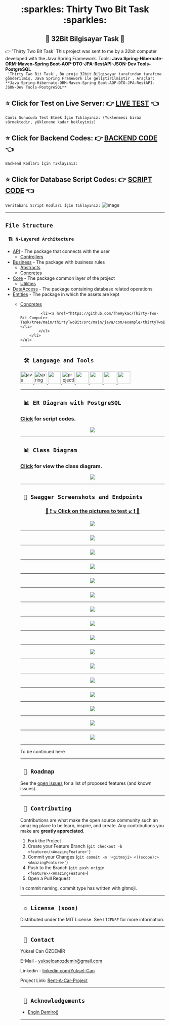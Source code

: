 <div align="center"><h1> :sparkles: Thirty Two Bit Task :sparkles: </h1> </div>
<div align="center"><h2> 🚥 32Bit Bilgisayar Task 🚥 </h2> </div>

:point_right:  'Thirty Two Bit Task' This project was sent to me by a 32bit computer developed with the Java Spring Framework. Tools: **Java Spring-Hibernate-ORM-Maven-Spring Boot-AOP-DTO-JPA-RestAPI-JSON-Dev Tools-PostgreSQL**
<br/>
 ``` 'Thirty Two Bit Task', Bu proje 32bit Bilgisayar tarafından tarafıma gönderilmiş, Java Spring Framework ile geliştirilmiştir . Araçlar: **Java Spring-Hibernate-ORM-Maven-Spring Boot-AOP-DTO-JPA-RestAPI-JSON-Dev Tools-PostgreSQL**```
<br/>

<b><h2> :star: Click for Test on Live Server: :point_right: <a href="https://rent-a-car-project-yuksel-can.herokuapp.com/swagger-ui/index.html#/">LIVE TEST</a> :point_left: </h2></b>
``` Canlı Sunucuda Test Etmek İçin Tıklayınız: (Yüklenmesi biraz sürmektedir, yüklenene kadar bekleyiniz) ```
<b><h2> :star: Click for Backend Codes: :point_right: <a href="https://github.com/TheAykac/Thirty-Two-Bit-Computer-Task/tree/main/thirtyTwoBit">BACKEND CODE </a> :point_left: </h2></b> 
``` Backend Kodları İçin Tıklayınız: ```
<b><h2> :star: Click for Database Script Codes: :point_right: <a href="https://github.com/TheAykac/Thirty-Two-Bit-Computer-Task/blob/main/thirtyTwoBit/Database-Script.txt">SCRIPT CODE</a> :point_left: </h2></b>
``` Veritabanı Script Kodları İçin Tıklayınız: ```
![image](https://user-images.githubusercontent.com/101461108/189402324-d77deef2-681f-47a0-a0bd-fc1707de0db7.png)


---
## `File Structure` 

### ` 🏗️ N-Layered Architecture`
  
<ul>
        <li><a href="https://github.com/TheAykac/Thirty-Two-Bit-Computer-Task/tree/main/thirtyTwoBit/src/main/java/com/example/thirtyTwoBit/api/">API</a> - The package that connects with the user
            <ul>
                <li><a href="https://github.com/TheAykac/Thirty-Two-Bit-Computer-Task/tree/main/thirtyTwoBit/src/main/java/com/example/thirtyTwoBit/api/controllers">Controllers</a> </li>
                </ul>
        </li>
        <li><a href="https://github.com/TheAykac/Thirty-Two-Bit-Computer-Task/tree/main/thirtyTwoBit/src/main/java/com/example/thirtyTwoBit/business">Business</a> - The package with business rules
            <ul>
                <li><a href="https://github.com/TheAykac/Thirty-Two-Bit-Computer-Task/tree/main/thirtyTwoBit/src/main/java/com/example/thirtyTwoBit/business/abstracts">Abstracts</a> </li>
                <li><a href="https://github.com/TheAykac/Thirty-Two-Bit-Computer-Task/tree/main/thirtyTwoBit/src/main/java/com/example/thirtyTwoBit/business/concretes">Concretes</a> </li>
                 </ul>
        </li>
        <li><a href="https://github.com/TheAykac/Thirty-Two-Bit-Computer-Task/tree/main/thirtyTwoBit/src/main/java/com/example/thirtyTwoBit/core">Core</a> - The package common layer of the project
            <ul>
              <li><a href="https://github.com/TheAykac/Thirty-Two-Bit-Computer-Task/tree/main/thirtyTwoBit/src/main/java/com/example/thirtyTwoBit/core/utilities">Utilities</a> </li>
            </ul>
        </li>
        <li><a href="https://github.com/TheAykac/Thirty-Two-Bit-Computer-Task/tree/main/thirtyTwoBit/src/main/java/com/example/thirtyTwoBit/dataAccess">DataAccess</a> - The package containing database related operations
            </li>
        <li><a href="https://github.com/Yuksel-Can/Rent-A-Car-Project/tree/main/rentACarProject/rentACarProject/src/main/java/com/turkcell/rentACarProject/entities">Entities</a> - The package in which the assets are kept
           </li>
         <ul>                
              <li><a href="https://github.com/TheAykac/Thirty-Two-Bit-Computer-Task/tree/main/thirtyTwoBit/src/main/java/com/example/thirtyTwoBit/entities/concretes">Concretes</a> </li>
             
             <li><a href="https://github.com/TheAykac/Thirty-Two-Bit-Computer-Task/tree/main/thirtyTwoBit/src/main/java/com/example/thirtyTwoBit/entities/dtos">DTO</a> </li>
            </ul>
        </li>
    </ul>

---

  
  ## ` 🛠️ Language and Tools` 
<p align="left"> <a href="https://www.java.com" target="_blank"> <img src="https://raw.githubusercontent.com/devicons/devicon/master/icons/java/java-original.svg" alt="java" width="40" height="40"/> </a> <a href="https://spring.io/" target="_blank"> <img src="https://www.vectorlogo.zone/logos/springio/springio-icon.svg" alt="spring" width="40" height="40"/> </a>
<a href="https://www.postgresql.org/" target="_blank"> <img src="https://upload.wikimedia.org/wikipedia/commons/2/29/Postgresql_elephant.svg" width="40"height="40"/>
<a href="https://projectlombok.org/" target="_blank"> <img src="https://avatars.githubusercontent.com/u/45949248?s=200&v=4" alt="projectlombok" width="40" height="40"/> 
<a href="https://hibernate.org/" target="_blank"> <img src="https://cdn.freebiesupply.com/logos/large/2x/hibernate-logo-png-transparent.png" width="40" height="40"/> 
<a href="https://swagger.io/" target="_blank"> <img src="https://seeklogo.com/images/S/swagger-logo-A49F73BAF4-seeklogo.com.png" width="40" height="40"/> 
<a href="https://spring.io/projects/spring-data-jpa" target="_blank"> <img src="https://huongdanjava.com/wp-content/uploads/2018/01/spring-data.png" width="40"height="40"/>
<a href="https://id.heroku.com/" target="_blank"> <img src="https://cdn-icons-png.flaticon.com/512/873/873120.png" width="40" height="40"/> 
</a>
</p>
 
 ---
  
  ## ` 📊 ER Diagram with PostgreSQL`
   ### <a href="https://github.com/Yuksel-Can/Rent-A-Car-Project/blob/main/PostgreSQL/Database-Script.txt">Click</a> for script codes.
<p align="center"><img src="https://github.com/Yuksel-Can/Rent-A-Car-Project/blob/main/project_images/Diagrams/ER-Diagram.jpg?raw=true"></p>
  
---
 
  ## ` 📊 Class Diagram`
   ### <a href="https://github.com/Yuksel-Can/Rent-A-Car-Project/blob/main/project_images/Diagrams/UML%20Class%20Diagram.png?raw=true">Click</a> for view the class diagram.
<p align="center"><img src="https://github.com/Yuksel-Can/Rent-A-Car-Project/blob/main/project_images/Diagrams/UML%20Class%20Diagram.png?raw=true"></p>
  
---
 
  ## ` 🔭 Swagger Screenshots and Endpoints`
 ### <p align="center"> <a href="https://rent-a-car-project-yuksel-can.herokuapp.com/swagger-ui/index.html#/"> 🌟 ❗ ↘️ Click on the pictures to test ↙️ ❗ 🌟 </a> </p>
 <p align="center"><a target="_blank" href="https://rent-a-car-project-yuksel-can.herokuapp.com/swagger-ui/index.html#/rental-cars-controller"><img src="https://github.com/Yuksel-Can/Rent-A-Car-Project/blob/main/project_images/swagger-ss/rental-cars-controller.png?raw=true"></a></p>
<hr>
<p align="center"><a target="_blank" href="https://rent-a-car-project-yuksel-can.herokuapp.com/swagger-ui/index.html#/payments-controller"><img src="https://github.com/Yuksel-Can/Rent-A-Car-Project/blob/main/project_images/swagger-ss/payments-controller.png?raw=true"></a></p>
<hr>
<p align="center"><a target="_blank" href="https://rent-a-car-project-yuksel-can.herokuapp.com/swagger-ui/index.html#/individual-customers-controller"><img src="https://github.com/Yuksel-Can/Rent-A-Car-Project/blob/main/project_images/swagger-ss/individual-customers-controller.png?raw=true"></a></p>
<hr>
<p align="center"><a target="_blank" href="https://rent-a-car-project-yuksel-can.herokuapp.com/swagger-ui/index.html#/corporate-customers-controller"><img src="https://github.com/Yuksel-Can/Rent-A-Car-Project/blob/main/project_images/swagger-ss/corporate-customers-controller.png?raw=true"></a></p>
<hr>
<p align="center"><a target="_blank" href="https://rent-a-car-project-yuksel-can.herokuapp.com/swagger-ui/index.html#/colors-controller"><img src="https://github.com/Yuksel-Can/Rent-A-Car-Project/blob/main/project_images/swagger-ss/colors-controller.png?raw=true"></a></p>
<hr>
<p align="center"><a target="_blank" href="https://rent-a-car-project-yuksel-can.herokuapp.com/swagger-ui/index.html#/cars-controller"><img src="https://github.com/Yuksel-Can/Rent-A-Car-Project/blob/main/project_images/swagger-ss/cars-controller.png?raw=true"></a></p>
<hr>
<p align="center"><a target="_blank" href="https://rent-a-car-project-yuksel-can.herokuapp.com/swagger-ui/index.html#/car-maintenances-controller"><img src="https://github.com/Yuksel-Can/Rent-A-Car-Project/blob/main/project_images/swagger-ss/car-maintenances-controller.png?raw=true"></a></p>
<hr>
<p align="center"><a target="_blank" href="https://rent-a-car-project-yuksel-can.herokuapp.com/swagger-ui/index.html#/car-crashes-controller"><img src="https://github.com/Yuksel-Can/Rent-A-Car-Project/blob/main/project_images/swagger-ss/car-crahes-controller.png?raw=true"></a></p>
<hr>
<p align="center"><a target="_blank" href="https://rent-a-car-project-yuksel-can.herokuapp.com/swagger-ui/index.html#/brands-controller"><img src="https://github.com/Yuksel-Can/Rent-A-Car-Project/blob/main/project_images/swagger-ss/brands-controller.png?raw=true"></a></p>
<hr>
<p align="center"><a target="_blank" href="https://rent-a-car-project-yuksel-can.herokuapp.com/swagger-ui/index.html#/additionals-controller"><img src="https://github.com/Yuksel-Can/Rent-A-Car-Project/blob/main/project_images/swagger-ss/additionals-controller.png?raw=true"></a></p>
<hr>
<p align="center"><a target="_blank" href="https://rent-a-car-project-yuksel-can.herokuapp.com/swagger-ui/index.html#/cities-controller"><img src="https://github.com/Yuksel-Can/Rent-A-Car-Project/blob/main/project_images/swagger-ss/cities-controller.png?raw=true"></a></p>
<hr>
<p align="center"><a target="_blank" href="https://rent-a-car-project-yuksel-can.herokuapp.com/swagger-ui/index.html#/users-controller"><img src="https://github.com/Yuksel-Can/Rent-A-Car-Project/blob/main/project_images/swagger-ss/users-controller.png?raw=true"></a></p>
<hr>
<p align="center"><a target="_blank" href="https://rent-a-car-project-yuksel-can.herokuapp.com/swagger-ui/index.html#/ordered-additionals-controller"><img src="https://github.com/Yuksel-Can/Rent-A-Car-Project/blob/main/project_images/swagger-ss/ordered-additionals-controller.png?raw=true"></a></p>
<hr>
<p align="center"><a target="_blank" href="https://rent-a-car-project-yuksel-can.herokuapp.com/swagger-ui/index.html#/invoices-controller"><img src="https://github.com/Yuksel-Can/Rent-A-Car-Project/blob/main/project_images/swagger-ss/invoices-controller.png?raw=true"></a></p>
<hr>
<p align="center"><a target="_blank" href="https://rent-a-car-project-yuksel-can.herokuapp.com/swagger-ui/index.html#/customers-controller"><img src="https://github.com/Yuksel-Can/Rent-A-Car-Project/blob/main/project_images/swagger-ss/customers-controller.png?raw=true"></a></p>
<hr>
<p align="center"><a target="_blank" href="https://rent-a-car-project-yuksel-can.herokuapp.com/swagger-ui/index.html#/credit-cards-controller"><img src="https://github.com/Yuksel-Can/Rent-A-Car-Project/blob/main/project_images/swagger-ss/credit-cards-controller.png?raw=true"></a></p>
 
---
 
To be continued here
 
---
 
 ## ` 🚧 Roadmap`
See the [open issues](https://github.com/Yuksel-Can/Rent-A-Car-Project/issues) for a list of proposed features (and known issues).

---
 
## ` 🤝 Contributing`

Contributions are what make the open source community such an amazing place to be learn, inspire, and create. Any contributions you make are **greatly appreciated**.

1. Fork the Project
2. Create your Feature Branch (`git checkout -b <feature>/<AmazingFeature>'`)
3. Commit your Changes (`git commit -m '<gitmoji> <?(scope):> <AmazingFeature>'`)
4. Push to the Branch (`git push origin <feature>/<AmazingFeature>`)
5. Open a Pull Request

In commit naming, commit type has written with gitmoji.

---

## ` ⚖️ License (soon)`

Distributed under the MIT License. See `LICENSE` for more information.

---

## ` 📧 Contact`

Yüksel Can ÖZDEMİR 

E-Mail - [yukselcanozdemir@gmail.com](mailto:yukselcanozdemir@gmail.com)

Linkedin - [linkedin.com/Yuksel-Can](https://www.linkedin.com/in/y%C3%BCksel-can-%C3%B6zdemir-1a742b183/)

Project Link: [Rent-A-Car-Project](https://github.com/Yuksel-Can/Rent-A-Car-Project/tree/main/rentACarProject/rentACarProject/src/main/java/com/turkcell/rentACarProject)

---

## ` 🙏 Acknowledgements`

- [Engin Demiroğ](https://www.linkedin.com/in/engindemirog/)

---
